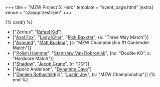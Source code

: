 +++
title = "MZW Project 5: Hero"
template = "event_page.html"
[extra]
venue = "czasoprzestrzen"
+++

{% card() %}
- ["Zeritus", "[Rafael Kid](@/w/rafael-kid.md)"]
- ["[Axel Fox](@/w/axel-fox.md)", "[Lady Killer](@/w/boro.md)", "[Rick Baxxter](@/w/rick-baxxter.md)",
  {s: "Three Way Match"}]
- ["[Asmund](@/w/asmund.md)", "[Matt Buckna](@/w/matt-buckna.md)", {s: "MZW Championship
      #1 Contender Match"}]
- ["[Polish Hammer](@/w/jedrus-bulecka.md)", "[Stanisław Van Dobroniak](@/w/stanislaw-van-dobroniak.md)",
  {nc: "Double KO", s: "Hardcore Match"}]
- ["[Shadow](@/w/shadow.md)", "[Jacob Crane](@/w/jacob-crane.md)", {r: "DQ"}]
- ["Apollo Anderson", "[Dynamite Dave](@/w/dynamite-dave.md)"]
- ["[Damien Rothschild](@/w/damien-rothschild.md)(c)", "[Justin Joy](@/w/justin-joy.md)",
  {c: "MZW Championship"}]
{% end %}
